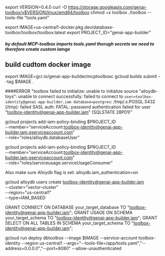 export VERSION=0.4.0
curl -O https://storage.googleapis.com/genai-toolbox/v$VERSION/linux/amd64/toolbox
chmod +x toolbox
./toolbox --tools-file "tools.yaml"

export IMAGE=us-central1-docker.pkg.dev/database-toolbox/toolbox/toolbox:latest
export PROJECT_ID="genai-app-builder"
##### by default MCP-toolbox imports tools.yaml thorugh secrets we need to therefore create custom iamge


## build cudtom docker image 
export IMAGE=gcr.io/genai-app-builder/mcptoolboxc
gcloud builds submit --tag $IMAGE .



####ERROR "toolbox failed to initialize: unable to initialize source \"alloydb-toys\": unable to connect successfully: failed to connect to `user=toolbox-identity@genai-app-builder.iam database=postgres`: /tmp/.s.PGSQL.5432 (/tmp): failed SASL auth: FATAL: password authentication failed for user \"toolbox-identity@genai-app-builder.iam\" (SQLSTATE 28P01)"


gcloud projects add-iam-policy-binding $PROJECT_ID \
    --member="serviceAccount:toolbox-identity@genai-app-builder.iam.gserviceaccount.com" \
    --role="roles/alloydb.databaseUser"

gcloud projects add-iam-policy-binding $PROJECT_ID \
    --member="serviceAccount:toolbox-identity@genai-app-builder.iam.gserviceaccount.com" \
    --role="roles/serviceusage.serviceUsageConsumer"

Also make sure Alloydb flag is set: alloydb.iam_authentication=on 


gcloud alloydb users create toolbox-identity@genai-app-builder.iam \
    --cluster="vector-cluster" \
    --region="us-central1" \
    --type=IAM_BASED

GRANT CONNECT ON DATABASE your_target_database TO "toolbox-identity@genai-app-builder.iam";
GRANT USAGE ON SCHEMA your_target_schema TO "toolbox-identity@genai-app-builder.iam";
GRANT SELECT ON ALL TABLES IN SCHEMA your_target_schema TO "toolbox-identity@genai-app-builder.iam";


gcloud run deploy dbtoolbox --image $IMAGE --service-account toolbox-identity --region us-central1 --args="--tools-file=/app/tools.yaml","--address=0.0.0.0","--port=8080" --allow-unauthenticated